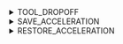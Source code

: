 
<details><summary>TOOL_DROPOFF</summary>

```
[gcode_macro TOOL_DROPOFF]
gcode:
  KTCC_TOOL_DROPOFF_ALL
```

</details>

<details><summary>SAVE_ACCELERATION</summary>

```
[gcode_macro SAVE_ACCELERATION]
variable_max_accel: 0
gcode:
  SET_GCODE_VARIABLE MACRO=SAVE_ACCELERATION VARIABLE=max_accel VALUE={printer.toolhead.max_accel}
```

</details>

<details><summary>RESTORE_ACCELERATION</summary>

```
[gcode_macro RESTORE_ACCELERATION]
gcode:
  {% if printer['gcode_macro SAVE_ACCELERATION'].max_accel|int == 0 %}
	{ action_respond_info("RESTORE_ACCELERATION: No acceleration saved.") }
  {% else %}
	M204 S{printer['gcode_macro SAVE_ACCELERATION'].max_accel}
  {% endif %}
```
</details>
